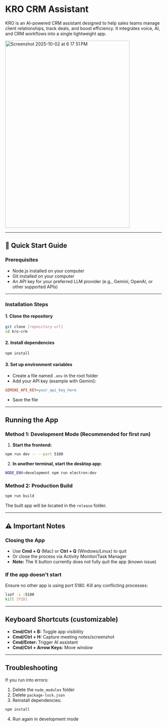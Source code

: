 # KRO CRM Assistant

KRO is an AI-powered CRM assistant designed to help sales teams manage client relationships, track deals, and boost efficiency. It integrates voice, AI, and CRM workflows into a single lightweight app.

<img width="400" height="600" alt="Screenshot 2025-10-02 at 6 17 51 PM" src="https://github.com/user-attachments/assets/fba57847-1467-447f-a5ab-08252723971d" />


---

## 🚀 Quick Start Guide

### Prerequisites

- Node.js installed on your computer
- Git installed on your computer
- An API key for your preferred LLM provider (e.g., Gemini, OpenAI, or other supported APIs)

---

### Installation Steps

#### 1. Clone the repository

```bash
git clone [repository-url]
cd kro-crm
```

#### 2. Install dependencies

```bash
npm install
```

#### 3. Set up environment variables

- Create a file named `.env` in the root folder
- Add your API key (example with Gemini):

```ini
GEMINI_API_KEY=your_api_key_here
```

- Save the file

---

## Running the App

### Method 1: Development Mode (Recommended for first run)

1. **Start the frontend:**

```bash
npm run dev -- --port 5180
```

2. **In another terminal, start the desktop app:**

```bash
NODE_ENV=development npm run electron:dev
```

### Method 2: Production Build

```bash
npm run build
```

The built app will be located in the `release` folder.

---

## ⚠️ Important Notes

### Closing the App

- Use **Cmd + Q** (Mac) or **Ctrl + Q** (Windows/Linux) to quit
- Or close the process via Activity Monitor/Task Manager
- **Note:** The X button currently does not fully quit the app (known issue)

### If the app doesn't start

Ensure no other app is using port 5180. Kill any conflicting processes:

```bash
lsof -i :5180
kill [PID]
```

---

## Keyboard Shortcuts (customizable)

- **Cmd/Ctrl + B:** Toggle app visibility
- **Cmd/Ctrl + H:** Capture meeting notes/screenshot
- **Cmd/Enter:** Trigger AI assistant
- **Cmd/Ctrl + Arrow Keys:** Move window

---

## Troubleshooting

If you run into errors:

1. Delete the `node_modules` folder
2. Delete `package-lock.json`
3. Reinstall dependencies:

```bash
npm install
```

4. Run again in development mode
